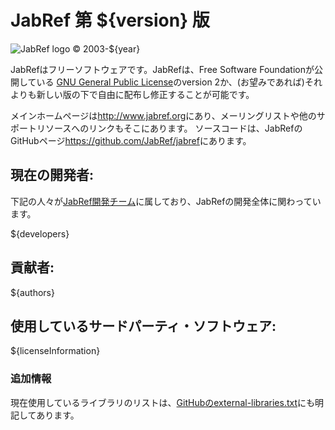 JabRef 第 ${version} 版
=======================

![JabRef logo](../../images/external/JabRef-icon-48.png)
© 2003-${year}

JabRefはフリーソフトウェアです。JabRefは、Free Software Foundationが公開している [GNU General Public License](http://choosealicense.com/licenses/gpl-2.0/)のversion 2か、(お望みであれば)それよりも新しい版の下で自由に配布し修正することが可能です。

メインホームページは<http://www.jabref.org>にあり、メーリングリストや他のサポートリソースへのリンクもそこにあります。 ソースコードは、JabRefのGitHubページ<https://github.com/JabRef/jabref>にあります。

現在の開発者:
-------------

下記の人々が[JabRef開発チーム](https://github.com/orgs/JabRef/teams/developers)に属しており、JabRefの開発全体に関わっています。

${developers}

貢献者:
-------

${authors}

使用しているサードパーティ・ソフトウェア:
-----------------------------------------

${licenseInformation}

### 追加情報

現在使用しているライブラリのリストは、[GitHubのexternal-libraries.txt](https://github.com/JabRef/jabref/blob/master/external-libraries.txt)にも明記してあります。
